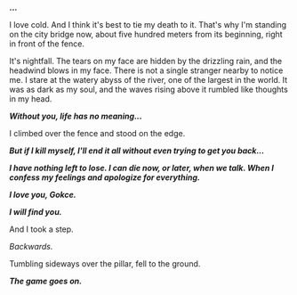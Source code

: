 **...**

I love cold. And I think it's best to tie my death to it. That's why I'm standing on the city bridge now, about five hundred meters from its beginning, right in front of the fence.

It's nightfall. The tears on my face are hidden by the drizzling rain, and the headwind blows in my face. There is not a single stranger nearby to notice me. I stare at the watery abyss of the river, one of the largest in the world. It was as dark as my soul, and the waves rising above it rumbled like thoughts in my head.

***Without you, life has no meaning...***

I climbed over the fence and stood on the edge.

***But if I kill myself, I'll end it all without even trying to get you back...***

***I have nothing left to lose. I can die now, or later, when we talk. When I confess my feelings and apologize for everything.***

***I love you, Gokce.***

***I will find you.***

And I took a step.

*Backwards.*

Tumbling sideways over the pillar, fell to the ground.

***The game goes on.***